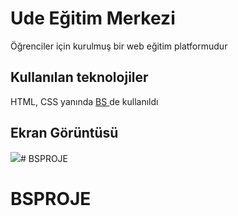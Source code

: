 <h1> Ude Eğitim Merkezi </h1>

Öğrenciler için kurulmuş bir web eğitim platformudur

<h2> Kullanılan teknolojiler </h2>

HTML, CSS yanında <a href="https://getbootstrap.com/"> BS </a> de kullanıldı

<h2> Ekran Görüntüsü </h2>

![](ekran.gif)# BSPROJE
# BSPROJE
